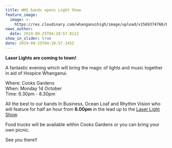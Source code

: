 ```yaml
---
title: WHS bands opens Light Show
feature_image:
  image: >-
    https://res.cloudinary.com/whanganuihigh/image/upload/v1569374760/Events/light_show_billboard_image.jpg
news_author:
  date: 2019-09-25T04:28:57.011Z
show_in_slider: true
date: 2019-09-25T04:28:57.145Z
---
```

**Laser Lights are coming to town!**


A fantastic evening which will bring the magic of lights and music together in aid of Hospice Whanganui.

Where: Cooks Gardens  
When: Monday 14 October  
Time: 6.30pm - 8.30pm

All the best to our bands In Business, Ocean Loaf and Rhythm Vision who will feature for half an hour from **6.00pm** in the lead up to the [Laser Light Show](http://www.whanganuivenues.co.nz/eventcalendar/event/68-hospice-light-show).

Food trucks will be available within Cooks Gardens or you can bring your own picnic.

See you there!!
